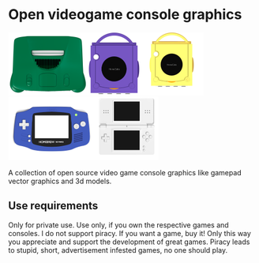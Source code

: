 # Open videogame console graphics

<img src="./Previews/n64_top.png" height="128" /><img src="./Previews/gc_top.png" height="128" /><img src="./Previews/GameCube_Console_gold_top.png" width="128" /><img src="./Previews/gba_top.png" height="128" /><img src="./Previews/nds_lite_top.png" height="128" />

A collection of open source video game console graphics like gamepad vector graphics and 3d models.

## Use requirements

Only for private use. Use only, if you own the respective games and consoles. I do not support piracy. If you want a game, buy it! Only this way you appreciate and support the development of great games. Piracy leads to stupid, short, advertisement infested games, no one should play.
